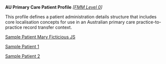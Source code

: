 **AU Primary Care Patient Profile** *[[FMM Level 0](guidance.html)]*

This profile defines a patient administration details structure that includes core localisation concepts for use in an Australian primary care practice-to-practice record transfer context.

[Sample Patient Mary Ficticious JS](Patient-cf-1552457299474.html)

[Sample Patient 1](Patient-4E756D076EDCAF7552FFF6CF7B7BB2A1.20.html)

[Sample Patient 2](Patient-B0E0A3ADB59E2F77D6D51ADCA7DAD6B2.35.html)


